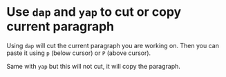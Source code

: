 # Use `dap` and `yap` to cut or copy current paragraph

Using `dap` will cut the current paragraph you are working on. Then you
can paste it using `p` (below cursor) or `P` (above cursor).

Same with `yap` but this will not cut, it will copy the paragraph.
